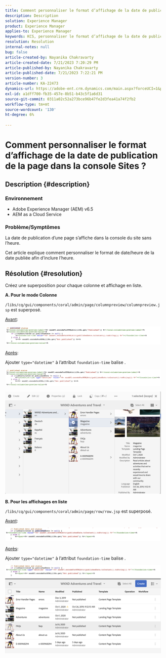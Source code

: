 ```yaml
---
title: Comment personnaliser le format d’affichage de la date de publication de la page dans la console Sites ?
description: Description
solution: Experience Manager
product: Experience Manager
applies-to: Experience Manager
keywords: KCS, personnaliser le format d’affichage de la date de publication pour inclure l’heure, l’AEM, la console Site
resolution: Resolution
internal-notes: null
bug: false
article-created-by: Nayanika Chakravarty
article-created-date: 7/21/2023 7:20:29 PM
article-published-by: Nayanika Chakravarty
article-published-date: 7/21/2023 7:22:21 PM
version-number: 3
article-number: KA-22473
dynamics-url: https://adobe-ent.crm.dynamics.com/main.aspx?forceUCI=1&pagetype=entityrecord&etn=knowledgearticle&id=7deee0a5-fb27-ee11-9966-6045bd006ce9
exl-id: a1dff700-fb35-457e-8b51-b43c5f1a6d31
source-git-commit: 0311a02c52a273bce96b47fe2d3fea41a74f2fb2
workflow-type: tm+mt
source-wordcount: '130'
ht-degree: 6%

---
```


# Comment personnaliser le format d’affichage de la date de publication de la page dans la console Sites ?

## Description {#description}


### Environnement

- Adobe Experience Manager (AEM) v6.5
- AEM as a Cloud Service


### Problème/Symptômes

La date de publication d’une page s’affiche dans la console du site sans l’heure.

Cet article explique comment personnaliser le format de date/heure de la date publiée afin d’inclure l’heure.


## Résolution {#resolution}


Créez une superposition pour chaque colonne et affichage en liste.

<b>A. Pour le mode Colonne</b>

`/libs/cq/gui/components/coral/admin/page/columnpreview/columnpreview.jsp` est superposé.

<u>Avant</u>:

![](assets/76d8eda9-2625-ee11-9cbe-6045bd006a22.png)

<u>Après</u>:

Ajouter `type="datetime"` à l’attribut `foundation-time` balise .

![](assets/bc3fccb7-2625-ee11-9cbe-6045bd006a22.png)

![](assets/4b4c42f9-2625-ee11-9cbe-6045bd006a22.png)

<b>B. Pour les affichages en liste</b>

`/libs/cq/gui/components/coral/admin/page/row/row.jsp` est superposé.

<u>Avant</u>:

![](assets/b4d354c8-2625-ee11-9cbe-6045bd006a22.png)

<u>Après</u>:

Ajouter `type="datetime"` à l’attribut `foundation-time` balise .

![](assets/82f75cd6-2625-ee11-9cbe-6045bd006a22.png)
![](assets/807c0517-2725-ee11-9cbe-6045bd006a22.png)
